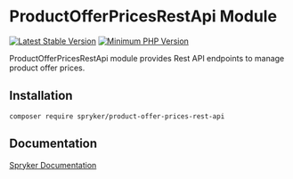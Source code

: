 # ProductOfferPricesRestApi Module
[![Latest Stable Version](https://poser.pugx.org/spryker/product-offer-prices-rest-api/v/stable.svg)](https://packagist.org/packages/spryker/product-offer-prices-rest-api)
[![Minimum PHP Version](https://img.shields.io/badge/php-%3E%3D%207.4-8892BF.svg)](https://php.net/)

ProductOfferPricesRestApi module provides Rest API endpoints to manage product offer prices.

## Installation

```
composer require spryker/product-offer-prices-rest-api
```

## Documentation

[Spryker Documentation](https://docs.spryker.com)
